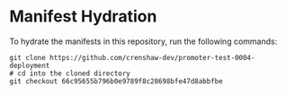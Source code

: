 # Manifest Hydration

To hydrate the manifests in this repository, run the following commands:

```shell
git clone https://github.com/crenshaw-dev/promoter-test-0004-deployment
# cd into the cloned directory
git checkout 66c95655b796b0e9789f8c28698bfe47d8abbfbe
```
